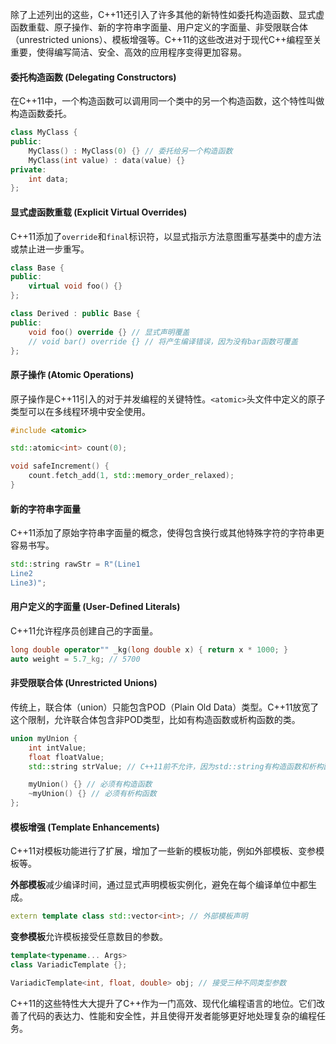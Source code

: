 除了上述列出的这些，C++11还引入了许多其他的新特性如委托构造函数、显式虚函数重载、原子操作、新的字符串字面量、用户定义的字面量、非受限联合体（unrestricted unions）、模板增强等。C++11的这些改进对于现代C++编程至关重要，使得编写简洁、安全、高效的应用程序变得更加容易。

#### 委托构造函数 (Delegating Constructors)

在C++11中，一个构造函数可以调用同一个类中的另一个构造函数，这个特性叫做构造函数委托。

```cpp
class MyClass {
public:
    MyClass() : MyClass(0) {} // 委托给另一个构造函数
    MyClass(int value) : data(value) {}
private:
    int data;
};
```
#### 显式虚函数重载 (Explicit Virtual Overrides)

C++11添加了`override`和`final`标识符，以显式指示方法意图重写基类中的虚方法或禁止进一步重写。

```cpp
class Base {
public:
    virtual void foo() {}
};

class Derived : public Base {
public:
    void foo() override {} // 显式声明覆盖
    // void bar() override {} // 将产生编译错误，因为没有bar函数可覆盖
};
```

#### 原子操作 (Atomic Operations)

原子操作是C++11引入的对于并发编程的关键特性。`<atomic>`头文件中定义的原子类型可以在多线程环境中安全使用。

```cpp
#include <atomic>

std::atomic<int> count(0);

void safeIncrement() {
    count.fetch_add(1, std::memory_order_relaxed);
}
```
#### 新的字符串字面量

C++11添加了原始字符串字面量的概念，使得包含换行或其他特殊字符的字符串更容易书写。

```cpp
std::string rawStr = R"(Line1
Line2
Line3)";
```

#### 用户定义的字面量 (User-Defined Literals)

C++11允许程序员创建自己的字面量。

```cpp
long double operator"" _kg(long double x) { return x * 1000; }
auto weight = 5.7_kg; // 5700
```

#### 非受限联合体 (Unrestricted Unions)

传统上，联合体（union）只能包含POD（Plain Old Data）类型。C++11放宽了这个限制，允许联合体包含非POD类型，比如有构造函数或析构函数的类。

```cpp
union myUnion {
    int intValue;
    float floatValue;
    std::string strValue; // C++11前不允许，因为std::string有构造函数和析构函数

    myUnion() {} // 必须有构造函数
    ~myUnion() {} // 必须有析构函数
};
```

#### 模板增强 (Template Enhancements)

C++11对模板功能进行了扩展，增加了一些新的模板功能，例如外部模板、变参模板等。

**外部模板**减少编译时间，通过显式声明模板实例化，避免在每个编译单位中都生成。

```cpp
extern template class std::vector<int>; // 外部模板声明
```

**变参模板**允许模板接受任意数目的参数。

```cpp
template<typename... Args>
class VariadicTemplate {};

VariadicTemplate<int, float, double> obj; // 接受三种不同类型参数

```

C++11的这些特性大大提升了C++作为一门高效、现代化编程语言的地位。它们改善了代码的表达力、性能和安全性，并且使得开发者能够更好地处理复杂的编程任务。